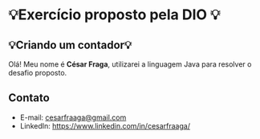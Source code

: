 #  💡Exercício proposto pela DIO 💡

##  💡Criando um contador💡
Olá! Meu nome é **César Fraga**, utilizarei a linguagem Java para resolver o desafio proposto.

## Contato
- E-mail: cesarfraaga@gmail.com
- LinkedIn: https://www.linkedin.com/in/cesarfraaga/